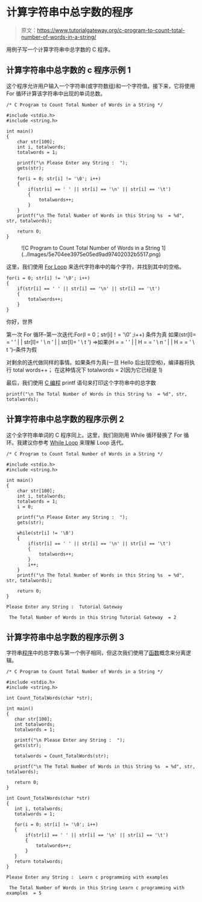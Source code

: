 # 计算字符串中总字数的程序

> 原文：<https://www.tutorialgateway.org/c-program-to-count-total-number-of-words-in-a-string/>

用例子写一个计算字符串中总字数的 C 程序。

## 计算字符串中总字数的 c 程序示例 1

这个程序允许用户输入一个字符串(或字符数组)和一个字符值。接下来，它将使用 For 循环计算该字符串中出现的单词总数。

```
/* C Program to Count Total Number of Words in a String */

#include <stdio.h>
#include <string.h>

int main()
{
  	char str[100];
  	int i, totalwords;
  	totalwords = 1;

  	printf("\n Please Enter any String :  ");
  	gets(str);

  	for(i = 0; str[i] != '\0'; i++)
	{
		if(str[i] == ' ' || str[i] == '\n' || str[i] == '\t')
		{
			totalwords++;	
		} 
	}	
	printf("\n The Total Number of Words in this String %s  = %d", str, totalwords);

  	return 0;
}
```

<figure class="wp-block-image">![C Program to Count Total Number of Words in a String 1](../Images/5e704ee3975e05ed9ad97402032b5517.png)</figure>

这里，我们使用 [For Loop](https://www.tutorialgateway.org/for-loop-in-c-programming/) 来迭代字符串中的每个字符，并找到其中的空格。

```
for(i = 0; str[i] != '\0'; i++)
{
	if(str[i] == ' ' || str[i] == '\n' || str[i] == '\t')
	{
		totalwords++;	
	} 
}
```

你好，世界

第一次 For 循环–第一次迭代:For(I = 0；str[i]！= '\0' ;i++)
条件为真
如果(str[I]= = ' ' | | str[I]= ' \ n ' | | str[I]= ' \ t ')
=>如果(H = = ' ' | | H = = ' \ n ' | | H = = ' \ t ')–条件为假

对剩余的迭代做同样的事情。如果条件为真(一旦 Hello 后出现空格)，编译器将执行 total words++；
在这种情况下 totalwords = 2(因为它已经是 1)

最后，我们使用 [C 编程](https://www.tutorialgateway.org/c-programming/) printf 语句来打印这个字符串中的总字数

```
printf("\n The Total Number of Words in this String %s  = %d", str, totalwords);
```

## 计算字符串中总字数的程序示例 2

这个全字符串单词的 C 程序同上。这里，我们刚刚用 While 循环替换了 For 循环。我建议你参考 [While Loop](https://www.tutorialgateway.org/while-loop-in-c/) 来理解 Loop 迭代。

```
/* C Program to Count Total Number of Words in a String */

#include <stdio.h>
#include <string.h>

int main()
{
  	char str[100];
  	int i, totalwords;
  	totalwords = 1;
  	i = 0;

  	printf("\n Please Enter any String :  ");
  	gets(str);

  	while(str[i] != '\0')
	{
		if(str[i] == ' ' || str[i] == '\n' || str[i] == '\t')
		{
			totalwords++;	
		} 
		i++;
	}	
	printf("\n The Total Number of Words in this String %s  = %d", str, totalwords);

  	return 0;
}
```

```
Please Enter any String :  Tutorial Gateway

 The Total Number of Words in this String Tutorial Gateway  = 2
```

## 计算字符串中总字数的程序示例 3

字符串[程序](https://www.tutorialgateway.org/c-programming-examples/)中的总字数与第一个例子相同，但这次我们使用了[函数](https://www.tutorialgateway.org/functions-in-c/)概念来分离逻辑。

 ```
/* C Program to Count Total Number of Words in a String */

#include <stdio.h>
#include <string.h>

int Count_TotalWords(char *str);

int main()
{
  	char str[100];
  	int totalwords;
  	totalwords = 1;

  	printf("\n Please Enter any String :  ");
  	gets(str);

  	totalwords = Count_TotalWords(str);

	printf("\n The Total Number of Words in this String %s  = %d", str, totalwords);

  	return 0;
}

int Count_TotalWords(char *str)
{
	int i, totalwords;
  	totalwords = 1;

	for(i = 0; str[i] != '\0'; i++)
	{
		if(str[i] == ' ' || str[i] == '\n' || str[i] == '\t')
		{
			totalwords++;	
		} 
	}
	return totalwords;
}
```

```
Please Enter any String :  Learn c programming with examples

 The Total Number of Words in this String Learn c programming with examples  = 5
```